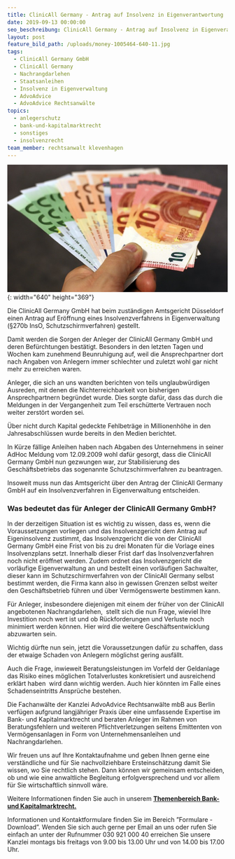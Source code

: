 ```yaml
---
title: ClinicAll Germany - Antrag auf Insolvenz in Eigenverantwortung
date: 2019-09-13 00:00:00
seo_beschreibung: ClinicAll Germany - Antrag auf Insolvenz in Eigenverantwortung
layout: post
feature_bild_path: /uploads/money-1005464-640-11.jpg
tags:
  - ClinicAll Germany GmbH
  - ClinicAll Germany
  - Nachrangdarlehen
  - Staatsanleihen
  - Insolvenz in Eigenverwaltung
  - AdvoAdvice
  - AdvoAdvice Rechtsanwälte
topics:
  - anlegerschutz
  - bank-und-kapitalmarktrecht
  - sonstiges
  - insolvenzrecht
team_member: rechtsanwalt klevenhagen
---
```


![](/uploads/money-1005464-640-7.jpg){: width="640" height="369"}

Die ClinicAll Germany GmbH hat beim zust&auml;ndigen Amtsgericht D&uuml;sseldorf einen Antrag auf Eröffnung eines Insolvenzverfahrens in Eigenverwaltung (&sect;270b InsO, Schutzschirmverfahren) gestellt.&nbsp;

Damit werden die Sorgen der Anleger der ClinicAll Germany GmbH und deren Bef&uuml;rchtungen best&auml;tigt. Besonders in den letzten Tagen und Wochen kam zunehmend Beunruhigung auf, weil die Ansprechpartner dort nach Angaben von Anlegern immer schlechter und zuletzt wohl gar nicht mehr zu erreichen waren.

Anleger, die sich an uns wandten berichten von teils unglaubw&uuml;rdigen Ausreden, mit denen die Nichterreichbarkeit von bisherigen Ansprechpartnern begr&uuml;ndet wurde. Dies sorgte daf&uuml;r, dass das durch die Meldungen in der Vergangenheit zum Teil ersch&uuml;tterte Vertrauen noch weiter zerstört worden sei.&nbsp;

&Uuml;ber nicht durch Kapital gedeckte Fehlbetr&auml;ge in Millionenhöhe in den Jahresabschl&uuml;ssen wurde bereits in den Medien berichtet.&nbsp;

In K&uuml;rze f&auml;llige Anleihen haben nach Abgaben des Unternehmens in seiner AdHoc Meldung vom 12.09.2009 wohl daf&uuml;r gesorgt, dass die ClinicAll Germany GmbH nun gezwungen war, zur Stabilisierung des Gesch&auml;ftsbetriebs das sogenannte Schutzschirmverfahren zu beantragen.

Insoweit muss nun das Amtsgericht &uuml;ber den Antrag der ClinicAll Germany GmbH auf ein Insolvenzverfahren in Eigenverwaltung entscheiden.

### Was bedeutet das f&uuml;r Anleger der ClinicAll Germany GmbH?

In der derzeitigen Situation ist es wichtig zu wissen, dass es, wenn die Voraussetzungen vorliegen und das Insolvenzgericht dem Antrag auf Eigeninsolvenz zustimmt, das Insolvenzgericht die von der ClinicAll Germany GmbH eine Frist von bis zu drei Monaten f&uuml;r die Vorlage eines Insolvenzplans setzt. Innerhalb dieser Frist darf das Insolvenzverfahren noch nicht eröffnet werden. Zudem ordnet das Insolvenzgericht die vorl&auml;ufige Eigenverwaltung an und bestellt einen vorl&auml;ufigen Sachwalter, dieser kann im Schutzschirmverfahren von der ClinicAll Germany selbst bestimmt werden, die Firma kann also in gewissen Grenzen selbst weiter den Gesch&auml;ftsbetrieb f&uuml;hren und &uuml;ber Vermögenswerte bestimmen kann.&nbsp;

F&uuml;r Anleger, insbesondere diejenigen mit einem der fr&uuml;her von der ClinicAll angebotenen Nachrangdarlehen, &nbsp;stellt sich die nun Frage, wieviel Ihre Investition noch wert ist und ob R&uuml;ckforderungen und Verluste noch minimiert werden können. Hier wird die weitere Gesch&auml;ftsentwicklung abzuwarten sein.&nbsp;

Wichtig d&uuml;rfte nun sein, jetzt die Voraussetzungen daf&uuml;r zu schaffen, dass der etwaige Schaden von Anlegern möglichst gering ausf&auml;llt.

Auch die Frage, inwieweit Beratungsleistungen im Vorfeld der Geldanlage das Risiko eines möglichen Totalverlustes konkretisiert und ausreichend erkl&auml;rt haben&nbsp; wird dann wichtig werden. Auch hier könnten im Falle eines Schadenseintritts Anspr&uuml;che bestehen.&nbsp;

Die Fachanw&auml;lte der Kanzlei AdvoAdvice Rechtsanw&auml;lte mbB aus Berlin verf&uuml;gen aufgrund langj&auml;hriger Praxis &uuml;ber eine umfassende Expertise im Bank- und Kapitalmarktrecht und beraten Anleger im Rahmen von Beratungsfehlern und weiteren Pflichtverletzungen seitens Emittenten von Vermögensanlagen in Form von Unternehmensanleihen und Nachrangdarlehen.

Wir freuen uns auf Ihre Kontaktaufnahme und geben Ihnen gerne eine verst&auml;ndliche und f&uuml;r Sie nachvollziehbare Ersteinsch&auml;tzung damit Sie wissen, wo Sie rechtlich stehen. Dann können wir gemeinsam entscheiden, ob und wie eine anwaltliche Begleitung erfolgversprechend und vor allem f&uuml;r Sie wirtschaftlich sinnvoll w&auml;re.

Weitere Informationen finden Sie auch in unserem&nbsp;[**Themenbereich Bank- und Kapitalmarktrecht.**](https://advoadvice.de/themen/bank-und-kapitalmarktrecht/)

Informationen und Kontaktformulare finden Sie im Bereich ”Formulare - Download”. Wenden Sie sich auch gerne per Email an uns oder rufen Sie einfach an unter der Rufnummer 030 921 000 40 erreichen Sie unsere Kanzlei montags bis freitags von 9.00 bis 13.00 Uhr und von 14.00 bis 17.00 Uhr.&nbsp;

&nbsp;